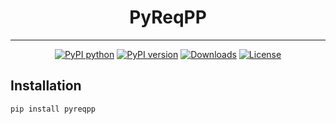 <div align="center">
<p align="center">
  <h1>PyReqPP</h1>
</p>

---

<!-- prettier-ignore -->

[![PyPI python](https://img.shields.io/pypi/pyversions/pyreqpp)](https://pypi.org/project/pyreqpp)
[![PyPI version](https://badge.fury.io/py/pyreqpp.svg)](https://pypi.org/project/pyreqpp)
[![Downloads](https://static.pepy.tech/badge/pyreqpp)](https://pepy.tech/project/pyreqpp)
[![License](https://img.shields.io/badge/License-MIT-blue.svg)](LICENCE)

</div>

## Installation

```bash
pip install pyreqpp
```